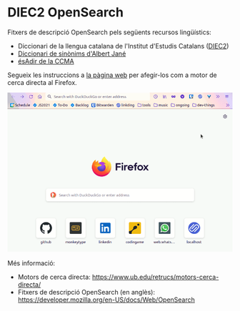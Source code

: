 # DIEC2 OpenSearch

Fitxers de descripció OpenSearch pels següents recursos lingüístics:

- Diccionari de la llengua catalana de l'Institut d'Estudis Catalans ([DIEC2](https://dlc.iec.cat/))
- [Diccionari de sinònims d'Albert Jané](https://sinonims.iec.cat/)
- [ésAdir de la CCMA](https://esadir.cat/)

Segueix les instruccions a [la pàgina web](https://victor-gp.github.io/diec2-opensearch/) per afegir-los com a motor de cerca directa al Firefox.

<img src="./assets/demo.gif" alt="Demo: fent servir el DIEC2 com a motor de cerca directa a Firefox">

Més informació:

- Motors de cerca directa: <https://www.ub.edu/retrucs/motors-cerca-directa/>
- Fitxers de descripció OpenSearch (en anglès): <https://developer.mozilla.org/en-US/docs/Web/OpenSearch>

